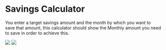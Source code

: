 # Savings Calculator

You enter a target savings amount and the month by which you want to save that amount, this calculator should show the Monthly amount you need to save in order to achieve this.

![](./screenshots/1.png)
![](./screenshots/2.png)

